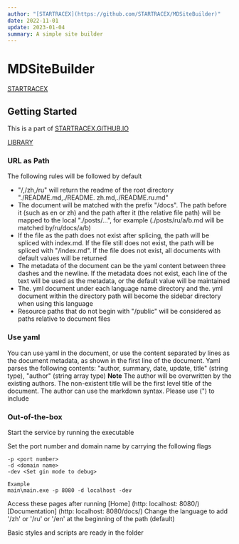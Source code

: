 ```yaml
---
author: "[STARTRACEX](https://github.com/STARTRACEX/MDSiteBuilder)"
date: 2022-11-01
update: 2023-01-04
summary: A simple site builder
---
```

# MDSiteBuilder

[STARTRACEX](https://github.com/STARTRACEX/MDSiteBuilder)

## Getting Started

This is a part of [STARTRACEX.GITHUB.IO](https://startracex.github.io/)

[LIBRARY](https://github.com/STARTRACEX/MDStaticSiteBuilder)

### URL as Path

The following rules will be followed by default

- "/,/zh,/ru" will return the readme of the root directory "./README.md,./README. zh.md,./README.ru.md"
- The document will be matched with the prefix "/docs". The path before it (such as en or zh) and the path after it (the relative file path) will be mapped to the local "./posts/...", for example (./posts/ru/a/b.md will be matched by/ru/docs/a/b)
- If the file as the path does not exist after splicing, the path will be spliced with index.md. If the file still does not exist, the path will be spliced with "/index.md". If the file does not exist, all documents with default values will be returned
- The metadata of the document can be the yaml content between three dashes and the newline. If the metadata does not exist, each line of the text will be used as the metadata, or the default value will be maintained
- The. yml document under each language name directory and the. yml document within the directory path will become the sidebar directory when using this language
- Resource paths that do not begin with "/public" will be considered as paths relative to document files

### Use yaml

You can use yaml in the document, or use the content separated by lines as the document metadata, as shown in the first line of the document.
Yaml parses the following contents: "author, summary, date, update, title" (string type), "author" (string array type)
**Note** The author will be overwritten by the existing authors. The non-existent title will be the first level title of the document. The author can use the markdown syntax. Please use (") to include

### Out-of-the-box

Start the service by running the executable

Set the port number and domain name by carrying the following flags

```terminal
-p <port number>
-d <domain name>
-dev <Set gin mode to debug>

Example
main\main.exe -p 8080 -d localhost -dev
```

Access these pages after running
[Home] (http: localhost: 8080/)
[Documentation] (http: localhost: 8080/docs/)
Change the language to add '/zh' or '/ru' or '/en' at the beginning of the path (default)

Basic styles and scripts are ready in the folder

